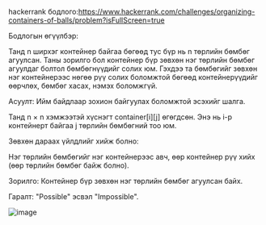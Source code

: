 hackerrank бодлого:https://www.hackerrank.com/challenges/organizing-containers-of-balls/problem?isFullScreen=true

Бодлогын өгүүлбэр:

Танд n ширхэг контейнер байгаа бөгөөд тус бүр нь n төрлийн бөмбөг агуулсан. Таны зорилго бол контейнер бүр зөвхөн нэг төрлийн бөмбөг агуулдаг болтол бөмбөгнүүдийг солих юм. Гэхдээ та бөмбөгийг зөвхөн нэг контейнерээс нөгөө рүү солих боломжтой бөгөөд контейнерүүдийг өөрчлөх, бөмбөг хасах, нэмэх боломжгүй.

Асуулт: Ийм байдлаар зохион байгуулах боломжтой эсэхийг шалга.

Танд n × n хэмжээтэй хүснэгт container[i][j] өгөгдсөн. Энэ нь i-р контейнерт байгаа j төрлийн бөмбөгний тоо юм.

Зөвхөн дараах үйлдлийг хийж болно:

Нэг төрлийн бөмбөгийг нэг контейнерээс авч, өөр контейнер рүү хийх (өөр төрлийн бөмбөг байж болно).

Зорилго: Контейнер бүр зөвхөн нэг төрлийн бөмбөг агуулсан байх.

Гаралт: "Possible" эсвэл "Impossible".

![image](https://github.com/user-attachments/assets/3035d4cf-0b7c-420d-946f-77f1c9010bd0)

